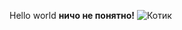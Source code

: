 Hello world
**ничо не понятно!**
![Котик]([https://www.example.com/image.jpg](https://storage.theoryandpractice.ru/tnp/uploads/image_unit/000/156/586/image/base_87716f252d.jpg)https://storage.theoryandpractice.ru/tnp/uploads/image_unit/000/156/586/image/base_87716f252d.jpg)

